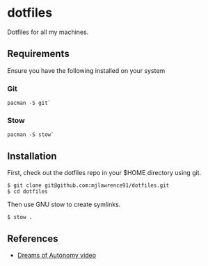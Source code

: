 # dotfiles

Dotfiles for all my machines.

## Requirements

Ensure you have the following installed on your system

### Git

```
pacman -S git`
```

### Stow

```
pacman -S stow`
```

## Installation

First, check out the dotfiles repo in your $HOME directory using git.

```
$ git clone git@github.com:mjlawrence91/dotfiles.git
$ cd dotfiles
```

Then use GNU stow to create symlinks.

```
$ stow .
```

## References

- [Dreams of Autonomy video](https://www.youtube.com/watch?v=y6XCebnB9gs)
